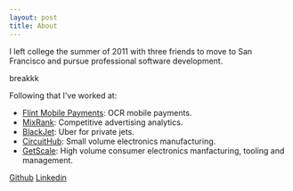 ```yaml
---
layout: post
title: About
---
```


  I left college the summer of 2011 with three friends to move to 
  San Francisco and pursue professional software development.

breakkk

  Following that I've worked at: 

*  [Flint Mobile Payments](https://www.flint.com/): OCR mobile payments.
*  [MixRank](http://mixrank.com): Competitive advertising analytics.
*  [BlackJet](http://blackjet.com): Uber for private jets.
*  [CircuitHub](http://circuithub.com): Small volume electronics manufacturing.
*  [GetScale](http://getscale.com): High volume consumer electronics 
   manfacturing, tooling and management.

  [Github](https://github.com/kvey)
  [Linkedin](http://www.linkedin.com/pub/colton-pierson/48/ab2/a)
